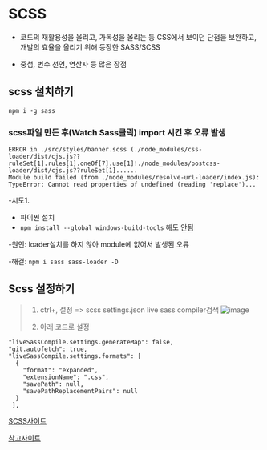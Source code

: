 # SCSS
  - 코드의 재활용성을 올리고, 가독성을 올리는 등 CSS에서 보이던 단점을 보완하고, 개발의 효율을 올리기 위해 등장한 SASS/SCSS
  
  - 중첩, 변수 선언, 연산자 등 많은 장점
  
## scss 설치하기
`npm i -g sass`

### scss파일 만든 후(Watch Sass클릭) import 시킨 후 오류 발생
```
ERROR in ./src/styles/banner.scss (./node_modules/css-loader/dist/cjs.js??ruleSet[1].rules[1].oneOf[7].use[1]!./node_modules/postcss-loader/dist/cjs.js??ruleSet[1]......
Module build failed (from ./node_modules/resolve-url-loader/index.js):
TypeError: Cannot read properties of undefined (reading 'replace')...
```
-시도1.
  - 파이썬 설치
  - `npm install --global windows-build-tools` 해도 안됨


-원인: loader설치를 하지 않아 module에 없어서 발생된 오류

-해결:
`npm i sass sass-loader -D`

## Scss 설정하기
> 1. ctrl+, 설정 => scss settings.json
> live sass compiler검색
> ![image](https://user-images.githubusercontent.com/108104436/215639101-98b5929a-a196-4693-a4bd-61ecd9ebee10.png)
> 
> 2. 아래 코드로 설정

```
"liveSassCompile.settings.generateMap": false,
"git.autofetch": true,
"liveSassCompile.settings.formats": [
  {
    "format": "expanded",
    "extensionName": ".css",
    "savePath": null,
    "savePathReplacementPairs": null
  }
 ],
 ```
 
 [SCSS사이트](https://sass-lang.com/)
 
 [참고사이트](https://inpa.tistory.com/entry/SCSS-%F0%9F%92%8E-SassSCSS-%EB%9E%80-%EC%84%A4%EC%B9%98-%EB%B0%8F-%EC%BB%B4%ED%8C%8C%EC%9D%BC)
